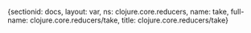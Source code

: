 {sectionid: docs, layout: var, ns: clojure.core.reducers, name: take, full-name: clojure.core.reducers/take,
  title: clojure.core.reducers/take}
